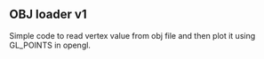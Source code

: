 ## OBJ loader v1

Simple code to read vertex value from obj file and then plot it using GL_POINTS in opengl.


